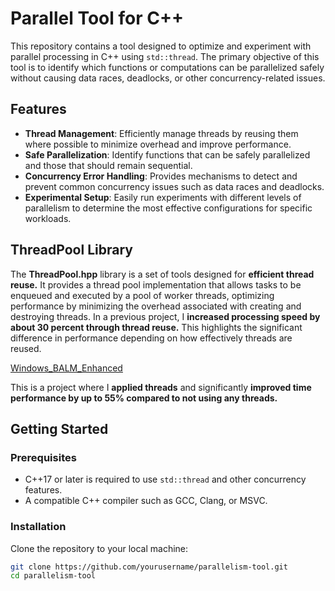 # Parallel Tool for C++

This repository contains a tool designed to optimize and experiment with parallel processing in C++ using `std::thread`. The primary objective of this tool is to identify which functions or computations can be parallelized safely without causing data races, deadlocks, or other concurrency-related issues.

## Features

- **Thread Management**: Efficiently manage threads by reusing them where possible to minimize overhead and improve performance.
- **Safe Parallelization**: Identify functions that can be safely parallelized and those that should remain sequential.
- **Concurrency Error Handling**: Provides mechanisms to detect and prevent common concurrency issues such as data races and deadlocks.
- **Experimental Setup**: Easily run experiments with different levels of parallelism to determine the most effective configurations for specific workloads.

## ThreadPool Library

The **ThreadPool.hpp** library is a set of tools designed for **efficient thread reuse.** It provides a thread pool implementation that allows tasks to be enqueued and executed by a pool of worker threads, optimizing performance by minimizing the overhead associated with creating and destroying threads. In a previous project, I **increased processing speed by about 30 percent through thread reuse.** This highlights the significant difference in performance depending on how effectively threads are reused.

[Windows_BALM_Enhanced](https://github.com/byeol3325/Windows-BALM-Enhanced-Time-Performance)

This is a project where I **applied threads** and significantly **improved time performance by up to 55% compared to not using any threads.**


## Getting Started

### Prerequisites

- C++17 or later is required to use `std::thread` and other concurrency features.
- A compatible C++ compiler such as GCC, Clang, or MSVC.

### Installation

Clone the repository to your local machine:

```bash
git clone https://github.com/yourusername/parallelism-tool.git
cd parallelism-tool
